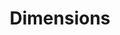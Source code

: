 ---
layout: default
bigquery: https://console.cloud.google.com/bigquery?p=covid-19-dimensions-ai&page=table&d=data&t=publications
contributors: Digital Science, https://www.digital-science.com/
cost: Free for personal, non-commercial use.
description: Dimensions contains more than 100 million publications, ranging from
  articles published in scholarly journals, books and book chapters, to preprints
  and conference proceedings. All publications are contextualized with linked data
  sets, funding, publications, patents, clinical trials, and policy documents. You
  can also view associated categories, funders, institutions, and researcher profiles.
documentation: https://docs.dimensions.ai/bigquery/index.html
last_edit: Mon, 04 Apr 2022 19:04:00 GMT
location: https://www.dimensions.ai/products/free/
maintained_by: Digital Science, https://www.digital-science.com/
schema_fields: '[''funding_nzd'', ''journal'', ''cited_by_ids'', ''ipcr'', ''publisher'',
  ''conditions'', ''book_series_title'', ''repository_url'', ''funding_cad'', ''family_id'',
  ''category_uoa'', ''funding_currency'', ''category_hra'', ''granted_date'', ''journal_lists'',
  ''email_address'', ''publication_date'', ''registry'', ''publication_ids'', ''type'',
  ''funder_org_cities'', ''legal_status'', ''date_normal'', ''funder_orgs'', ''name'',
  ''external_ids'', ''authors'', ''funding_chf'', ''granted_year'', ''labels'', ''category_sdg'',
  ''funding_amount'', ''funder_org_acronyms'', ''funding_cny'', ''organisation_details'',
  ''phase'', ''current_assignee_orgs'', ''current_assignee_countries'', ''cpc'', ''end_year'',
  ''concepts'', ''filing_status'', ''categories'', ''description'', ''foa_number'',
  ''filing_year'', ''funding_aud'', ''pmid'', ''pages'', ''title'', ''doi'', ''end_date'',
  ''category_hrcs_hc'', ''date_print'', ''associated_publication_pmid'', ''funding_eur'',
  ''application_number'', ''date_online'', ''established'', ''linkout'', ''priority_year'',
  ''issue'', ''original_assignee_orgs'', ''date_inserted'', ''associated_publication_arxiv_id'',
  ''repository_name'', ''abstract'', ''license'', ''funding_details'', ''wikipedia_url'',
  ''date_modified'', ''funder_org_countries'', ''current_assignee'', ''resulting_publication_doi'',
  ''address'', ''metrics'', ''funding_usd'', ''expiration_year'', ''assignee_countries'',
  ''links'', ''volume'', ''grant_number'', ''repository_id'', ''pmcid'', ''resulting_publication_ids'',
  ''research_org_country_names'', ''language'', ''date_imported_gbq'', ''acknowledgements'',
  ''category_bra'', ''research_org_cities'', ''category_icrp_cso'', ''research_org_countries'',
  ''funder_countries'', ''priority_date'', ''research_orgs'', ''conference'', ''start_date'',
  ''active_years'', ''funding_gbp'', ''mesh_terms'', ''parent_id'', ''research_org_state_codes'',
  ''eisbn'', ''original_assignee_countries'', ''family_count'', ''proceedings_title'',
  ''patent_ids'', ''brief_title'', ''funder_org_state_codes'', ''researcher_ids'',
  ''date'', ''created_date'', ''category_hrcs_rac'', ''research_org_state_names'',
  ''supporting_grant_ids'', ''gender'', ''legal_events'', ''citation_string'', ''category_icrp_ct'',
  ''subtitles'', ''original_abstract'', ''assignee_orgs'', ''altmetrics'', ''filing_date'',
  ''clinical_trial_ids'', ''original_title'', ''id'', ''mesh_headings'', ''research_org_city_names'',
  ''source_id'', ''editors'', ''embargo_date'', ''open_access_categories'', ''funding_jpy'',
  ''open_access_categories_v2'', ''start_year'', ''inventor_names'', ''investigators'',
  ''associated_publication_doi'', ''relationships'', ''kind'', ''citations_count'',
  ''acronym'', ''year'', ''interventions'', ''aliases'', ''reference_ids'', ''types'',
  ''associated_publication_id'', ''category_for'', ''status'', ''book_title'', ''jurisdiction'',
  ''category_rcdc'', ''original_assignee'', ''funder_org'', ''expiration_date'', ''publication_year'',
  ''associated_grant_ids'', ''citations'', ''acronyms'', ''arxiv_id'', ''family_members_ids'',
  ''isbn'']'
shortname: dimensions
tags:
- scholarly literature
- patents
- funding
- clinical trials
- academic profiles
terms_of_use: 'Use of both the Dimensions COVID-19 dataset and full Dimensions dataset
  are subject to the Dimensions Terms of use: https://www.dimensions.ai/policies-terms-legal '
title: Dimensions
uuid: dcff88bd-fe6b-4fdb-8159-809bf9d7bc1c
---